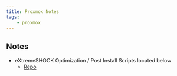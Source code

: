 ```yaml
---
title: Proxmox Notes
tags:
    - proxmox
---
```

## Notes

- eXtremeSHOCK Optimization / Post Install Scripts located below
  - [Repo](https://github.com/extremeshok/xshok-proxmox)
